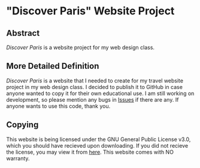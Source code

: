 # "Discover Paris" Website Project
## Abstract
*Discover Paris* is a website project for my web design class.
## More Detailed Definition
*Discover Paris* is a website that I needed to create for my travel website project in my web design class. I decided to publish it to GitHub in case anyone wanted to copy it for their own educational use. I am still working on development, so please mention any bugs in [Issues](https://github.com/8968-8968/discover-paris/issues) if there are any. If anyone wants to use this code, thank you.
## Copying
This website is being licensed under the GNU General Public License v3.0, which you should have recieved upon downloading. If you did not recieve the license, you may view it from [here](https://www.gnu.org/licenses/gpl-3.0.en.html). This website comes with NO warranty.
